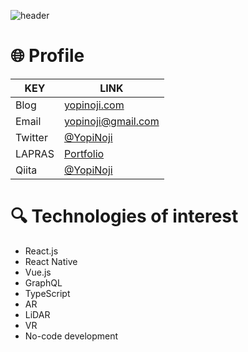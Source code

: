 ![header](https://user-images.githubusercontent.com/46310104/87062510-168d1500-c248-11ea-817c-7dc140f26056.png)



# 🌐 Profile

|KEY|LINK|
|---|-----|
|Blog|[yopinoji.com](https://yopinoji.com/)|
|Email|yopinoji@gmail.com|
|Twitter|[@YopiNoji](https://twitter.com/YopiNoji)|
|LAPRAS|[Portfolio](https://lapras.com/public/DH44BT7)|
|Qiita|[@YopiNoji](https://qiita.com/YopiNoji)|


# 🔍 Technologies of interest

- React.js
- React Native
- Vue.js
- GraphQL
- TypeScript
- AR
- LiDAR
- VR
- No-code development
